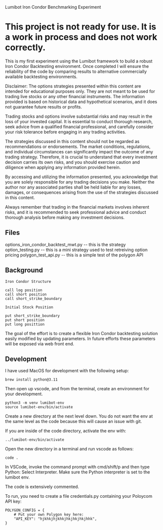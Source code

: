 Lumibot Iron Condor Benchmarking Experiment

# This project is not ready for use.  It is a work in process and does not work correctly.

This is my first experiment using the Lumibot framework to build a robust Iron Condor Backtesting environment.  Once completed
I will ensure the reliability of the code by comparing results to alternative commercially available backtesting environments.

Disclaimer: The options strategies presented within this content are intended for educational purposes only. They are not meant to be used for trading live stocks or any other financial instruments. The information provided is based on historical data and hypothetical scenarios, and it does not guarantee future results or profits.

Trading stocks and options involve substantial risks and may result in the loss of your invested capital. It is essential to conduct thorough research, seek advice from a qualified financial professional, and carefully consider your risk tolerance before engaging in any trading activities.

The strategies discussed in this content should not be regarded as recommendations or endorsements. The market conditions, regulations, and individual circumstances can significantly impact the outcome of any trading strategy. Therefore, it is crucial to understand that every investment decision carries its own risks, and you should exercise caution and diligence when applying any information provided herein.

By accessing and utilizing the information presented, you acknowledge that you are solely responsible for any trading decisions you make. Neither the author nor any associated parties shall be held liable for any losses, damages, or consequences arising from the use of the strategies discussed in this content.

Always remember that trading in the financial markets involves inherent risks, and it is recommended to seek professional advice and conduct thorough analysis before making any investment decisions.

## Files

options_iron_condor_backtest_mwt.py -- this is the strategy
option_testing.py -- this is a mini strategy used to test retreiving option pricing
polygon_test_api.py -- this is a simple test of the polygon API

## Background

    Iron Condor Structure
    
    call log position
    call short position
    call short_strike_boundary
    
    Initial Stock Position
    
    put short_strike_boundary
    put short position
    put long posittion


The goal of the effort is to create a flexible Iron Condor backtesting solution easily modified by updating
parameters.   In future efforts these parameters will be exposed via web front end.

## Development

I have used MacOS for development with the following setup:

```
brew install python@3.11
```

Then open up vscode, and from the terminal, create an environment for your development.

```
python3 -m venv lumibot-env
source lumibot-env/bin/activate
```

Create a new directory at the next level down.  You do not want the env at the same level as the code because this will cause an issue with git.

If you are inside of the code directory, activate the env with:

```
../lumibot-env/bin/activate
```

Open the new directory in a terminal and run vscode as follows:

```
code .   
```

In VSCode, invoke the command prompt with cmd/shift/p and then type Python: Select Interpreter.  Make sure the Python interpreter is set
to the lumibot env.

The code is extensively commented.

To run, you need to create a file credentials.py containing your Poloycom API key:

```
POLYGON_CONFIG = {
    # Put your own Polygon key here:
    "API_KEY": "hjkhkjhjkhkjhkjhkjhkjhhk",
}
```



